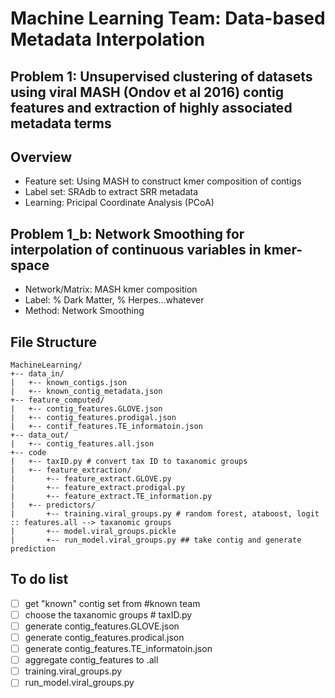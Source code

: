 # Machine Learning Team: Data-based Metadata Interpolation

## Problem 1: Unsupervised clustering of datasets using viral MASH (Ondov et al 2016) contig features and extraction of highly associated metadata terms

## Overview
- Feature set: Using MASH to construct kmer composition of contigs
- Label set: SRAdb to extract SRR metadata
- Learning: Pricipal Coordinate Analysis (PCoA)

## Problem 1_b: Network Smoothing for interpolation of continuous variables in kmer-space
- Network/Matrix: MASH kmer composition
- Label: % Dark Matter, % Herpes...whatever
- Method: Network Smoothing


## File Structure
```
MachineLearning/
+-- data_in/
|   +-- known_contigs.json
|   +-- known_contig_metadata.json
+-- feature_computed/
|   +-- contig_features.GLOVE.json
|   +-- contig_features.prodigal.json
|   +-- contif_features.TE_informatoin.json
+-- data_out/
|   +-- contig_features.all.json
+-- code
|   +-- taxID.py # convert tax ID to taxanomic groups
|   +-- feature_extraction/
|       +-- feature_extract.GLOVE.py
|       +-- feature_extract.prodigal.py
|       +-- feature_extract.TE_information.py
|   +-- predictors/
|       +-- training.viral_groups.py # random forest, ataboost, logit :: features.all --> taxanomic groups
|       +-- model.viral_groups.pickle
|       +-- run_model.viral_groups.py ## take contig and generate prediction
```
## To do list
- [ ] get "known" contig set from #known team 
- [ ] choose the taxanomic groups # taxID.py
- [ ] generate contig_features.GLOVE.json
- [ ] generate contig_features.prodical.json
- [ ] generate contig_features.TE_informatoin.json
- [ ] aggregate contig_features to .all
- [ ] training.viral_groups.py 
- [ ] run_model.viral_groups.py
